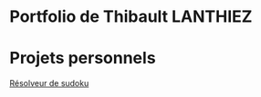 # Portfolio de Thibault LANTHIEZ

# Projets personnels

[Résolveur de sudoku](https://github.com/ThibaultLanthiez/Resolveur-de-sudoku)
